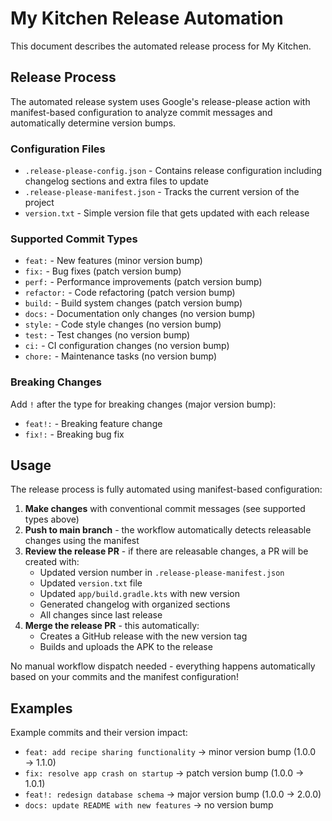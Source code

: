 # My Kitchen Release Automation

This document describes the automated release process for My Kitchen.

## Release Process

The automated release system uses Google's release-please action with manifest-based configuration to analyze commit messages and automatically determine version bumps.

### Configuration Files

- `.release-please-config.json` - Contains release configuration including changelog sections and extra files to update
- `.release-please-manifest.json` - Tracks the current version of the project
- `version.txt` - Simple version file that gets updated with each release

### Supported Commit Types

- `feat:` - New features (minor version bump)
- `fix:` - Bug fixes (patch version bump)
- `perf:` - Performance improvements (patch version bump)
- `refactor:` - Code refactoring (patch version bump)
- `build:` - Build system changes (patch version bump)
- `docs:` - Documentation only changes (no version bump)
- `style:` - Code style changes (no version bump)
- `test:` - Test changes (no version bump)
- `ci:` - CI configuration changes (no version bump)
- `chore:` - Maintenance tasks (no version bump)

### Breaking Changes

Add `!` after the type for breaking changes (major version bump):
- `feat!:` - Breaking feature change
- `fix!:` - Breaking bug fix

## Usage

The release process is fully automated using manifest-based configuration:

1. **Make changes** with conventional commit messages (see supported types above)
2. **Push to main branch** - the workflow automatically detects releasable changes using the manifest
3. **Review the release PR** - if there are releasable changes, a PR will be created with:
   - Updated version number in `.release-please-manifest.json`
   - Updated `version.txt` file
   - Updated `app/build.gradle.kts` with new version
   - Generated changelog with organized sections
   - All changes since last release
4. **Merge the release PR** - this automatically:
   - Creates a GitHub release with the new version tag
   - Builds and uploads the APK to the release
   
No manual workflow dispatch needed - everything happens automatically based on your commits and the manifest configuration!

## Examples

Example commits and their version impact:
- `feat: add recipe sharing functionality` → minor version bump (1.0.0 → 1.1.0)
- `fix: resolve app crash on startup` → patch version bump (1.0.0 → 1.0.1)  
- `feat!: redesign database schema` → major version bump (1.0.0 → 2.0.0)
- `docs: update README with new features` → no version bump